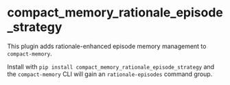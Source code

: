 # compact_memory_rationale_episode_strategy

This plugin adds rationale-enhanced episode memory management to `compact-memory`.

Install with `pip install compact_memory_rationale_episode_strategy` and the `compact-memory` CLI will gain an `rationale-episodes` command group.
